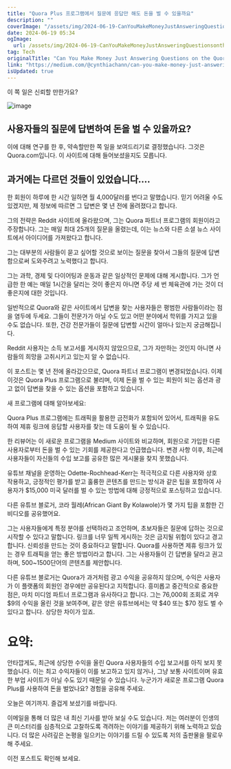 ```yaml
---
title: "Quora Plus 프로그램에서 질문에 응답만 해도 돈을 벌 수 있을까요"
description: ""
coverImage: "/assets/img/2024-06-19-CanYouMakeMoneyJustAnsweringQuestionsontheQuoraPlusprogram_0.png"
date: 2024-06-19 05:34
ogImage:
  url: /assets/img/2024-06-19-CanYouMakeMoneyJustAnsweringQuestionsontheQuoraPlusprogram_0.png
tag: Tech
originalTitle: "Can You Make Money Just Answering Questions on the Quora Plus program?"
link: "https://medium.com/@cynthiachann/can-you-make-money-just-answering-questions-on-the-quora-plus-program-cfc59e26a0a6"
isUpdated: true
---
```


이 쪽 일은 신뢰할 만한가요?

![image](/assets/img/2024-06-19-CanYouMakeMoneyJustAnsweringQuestionsontheQuoraPlusprogram_0.png)

## 사용자들의 질문에 답변하여 돈을 벌 수 있을까요?

이에 대해 연구를 한 후, 약속할만한 쪽 일을 보여드리기로 결정했습니다. 그것은 Quora.com입니다. 이 사이트에 대해 들어보셨을지도 모릅니다.

<!-- cozy-coder - 수평 -->

<ins class="adsbygoogle"
     style="display:block"
     data-ad-client="ca-pub-4877378276818686"
     data-ad-slot="1107185301"
     data-ad-format="auto"
     data-full-width-responsive="true"></ins>

<script>
     (adsbygoogle = window.adsbygoogle || []).push({});
</script>

## 과거에는 다르던 것들이 있었습니다....

한 회원이 하루에 한 시간 일하면 월 4,000달러를 번다고 말했습니다. 믿기 어려울 수도 있겠지만, 제 정보에 따르면 그 답변은 몇 년 전에 올려졌다고 합니다.

그의 전략은 Reddit 사이트에 올라왔으며, 그는 Quora 파트너 프로그램의 회원이라고 주장합니다. 그는 매일 최대 25개의 질문을 올렸는데, 이는 뉴스와 다른 소셜 뉴스 사이트에서 아이디어를 가져왔다고 합니다.

그는 대부분의 사람들이 묻고 싶어할 것으로 보이는 질문을 찾아서 그들의 질문에 답변함으로써 도와주려고 노력했다고 합니다.

<!-- cozy-coder - 수평 -->

<ins class="adsbygoogle"
     style="display:block"
     data-ad-client="ca-pub-4877378276818686"
     data-ad-slot="1107185301"
     data-ad-format="auto"
     data-full-width-responsive="true"></ins>

<script>
     (adsbygoogle = window.adsbygoogle || []).push({});
</script>

그는 과학, 경제 및 다이어팅과 운동과 같은 일상적인 문제에 대해 게시합니다. 그가 언급한 한 예는 매일 1시간을 달리는 것이 좋은지 아니면 주당 세 번 체육관에 가는 것이 더 좋은지에 대한 것입니다.

일반적으로 Quora와 같은 사이트에서 답변을 찾는 사용자들은 평범한 사람들이라는 점을 염두에 두세요. 그들이 전문가가 아닐 수도 있고 어떤 분야에서 학위를 가지고 있을 수도 없습니다. 또한, 건강 전문가들이 질문에 답변할 시간이 얼마나 있는지 궁금해집니다.

Reddit 사용자는 소득 보고서를 게시하지 않았으므로, 그가 자만하는 것인지 아니면 사람들의 희망을 고취시키고 있는지 알 수 없습니다.

이 포스트는 몇 년 전에 올라갔으므로, Quora 파트너 프로그램이 변경되었습니다. 이제 이것은 Quora Plus 프로그램으로 불리며, 이제 돈을 벌 수 있는 회원이 되는 옵션과 광고 없이 답변을 찾을 수 있는 옵션을 포함하고 있습니다.

<!-- cozy-coder - 수평 -->

<ins class="adsbygoogle"
     style="display:block"
     data-ad-client="ca-pub-4877378276818686"
     data-ad-slot="1107185301"
     data-ad-format="auto"
     data-full-width-responsive="true"></ins>

<script>
     (adsbygoogle = window.adsbygoogle || []).push({});
</script>

새 프로그램에 대해 알아보세요:

Quora Plus 프로그램에는 트래픽을 활용한 금전화가 포함되어 있어서, 트래픽을 유도하여 제휴 링크에 응답할 사용자를 찾는 데 도움이 될 수 있습니다.

한 리뷰어는 이 새로운 프로그램을 Medium 사이트와 비교하며, 회원으로 가입한 다른 사용자로부터 돈을 벌 수 있는 기회를 제공한다고 언급했습니다. 변경 사항 이후, 최근에 사용자들이 자신들의 수입 보고를 공유한 많은 게시물을 찾지 못했습니다.

유튜브 채널을 운영하는 Odette-Rochhead-Kerr는 적극적으로 다른 사용자와 상호 작용하고, 긍정적인 평가를 받고 훌륭한 콘텐츠를 만드는 방식과 같은 팁을 포함하여 사용자가 $15,000 미국 달러를 벌 수 있는 방법에 대해 긍정적으로 포스팅하고 있습니다.

<!-- cozy-coder - 수평 -->

<ins class="adsbygoogle"
     style="display:block"
     data-ad-client="ca-pub-4877378276818686"
     data-ad-slot="1107185301"
     data-ad-format="auto"
     data-full-width-responsive="true"></ins>

<script>
     (adsbygoogle = window.adsbygoogle || []).push({});
</script>

다른 유튜브 블로거, 코라 월레(African Giant By Kolawole)가 몇 가지 팁을 포함한 긴 비디오를 공유했어요.

그는 사용자들에게 특정 분야를 선택하라고 조언하며, 초보자들은 질문에 답하는 것으로 시작할 수 있다고 말합니다. 링크를 너무 일찍 게시하는 것은 금지될 위험이 있다고 경고합니다. 신뢰성을 만드는 것이 중요하다고 말합니다. Quora를 사용하면 제휴 링크가 있는 경우 트래픽을 얻는 좋은 방법이라고 합니다. 그는 사용자들이 긴 답변을 달라고 권고하며, 500~1500단어의 콘텐츠를 제안합니다.

다른 유튜브 블로거는 Quora가 과거처럼 광고 수익을 공유하지 않으며, 수익은 사용자가 이 플랫폼의 회원인 경우에만 공유된다고 지적합니다. 흥미롭고 중간적으로 중요한 점은, 마치 미디엄 파트너 프로그램과 유사하다고 합니다. 그는 76,000회 조회로 겨우 $9의 수익을 올린 것을 보여주며, 같은 양은 유튜브에서는 약 $40 또는 $70 정도 벌 수 있다고 합니다. 상당한 차이가 있죠.

# 요약:

<!-- cozy-coder - 수평 -->

<ins class="adsbygoogle"
     style="display:block"
     data-ad-client="ca-pub-4877378276818686"
     data-ad-slot="1107185301"
     data-ad-format="auto"
     data-full-width-responsive="true"></ins>

<script>
     (adsbygoogle = window.adsbygoogle || []).push({});
</script>

안타깝게도, 최근에 상당한 수익을 올린 Quora 사용자들의 수입 보고서를 아직 보지 못했습니다. 이는 최고 수익자들이 이를 보고하고 있지 않거나, 그냥 보통 사이트이며 유효한 부업 사이트가 아닐 수도 있기 때문일 수 있습니다. 누군가가 새로운 프로그램 Quora Plus를 사용하여 돈을 벌었나요? 경험을 공유해 주세요.

오늘은 여기까지. 즐겁게 보셨기를 바랍니다.

이메일을 통해 더 많은 내 최신 기사를 받아 보실 수도 있습니다. 저는 여러분이 인생의 큰 미스터리를 심층적으로 고찰하도록 격려하는 이야기를 제공하기 위해 노력하고 있습니다. 더 많은 사려깊은 논평을 일으키는 이야기를 드릴 수 있도록 저의 출판물을 팔로우해 주세요.

이전 포스트도 확인해 보세요.

